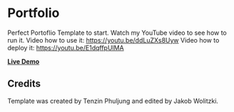 # Portfolio 
Perfect Portoflio Template to start.
Watch my YouTube video to see how to run it.
Video how to use it:
https://youtu.be/ddLuZXs8Uyw
Video how to deploy it:
https://youtu.be/E1dqffpUlMA

**[Live Demo](https://debthedev.github.io/redesigned-giggle/)**  

## 
## Credits
Template was created by Tenzin Phuljung and edited by Jakob Wolitzki.
